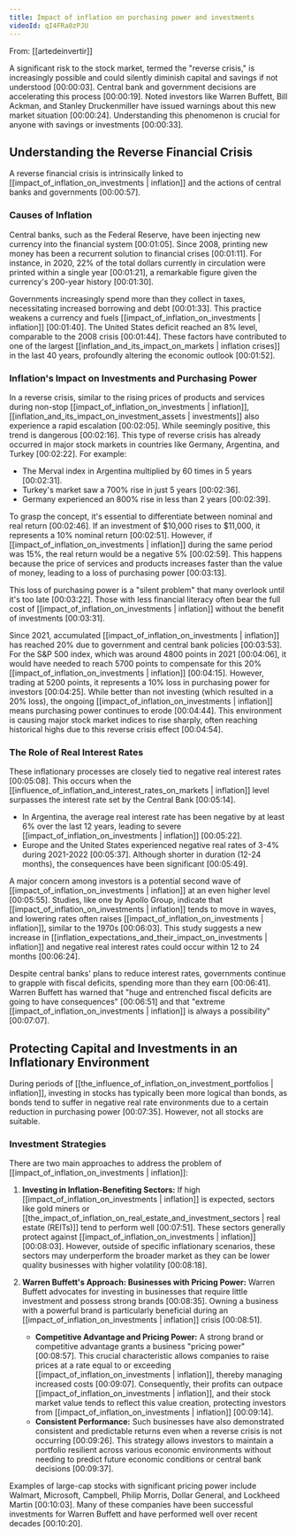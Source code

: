 ```yaml
---
title: Impact of inflation on purchasing power and investments
videoId: qI4FRa0zPJU
---
```


From: [[artedeinvertir]] <br/> 

A significant risk to the stock market, termed the "reverse crisis," is increasingly possible and could silently diminish capital and savings if not understood <a class="yt-timestamp" data-t="00:00:03">[00:00:03]</a>. Central bank and government decisions are accelerating this process <a class="yt-timestamp" data-t="00:00:19">[00:00:19]</a>. Noted investors like Warren Buffett, Bill Ackman, and Stanley Druckenmiller have issued warnings about this new market situation <a class="yt-timestamp" data-t="00:00:24">[00:00:24]</a>. Understanding this phenomenon is crucial for anyone with savings or investments <a class="yt-timestamp" data-t="00:00:33">[00:00:33]</a>.

## Understanding the Reverse Financial Crisis

A reverse financial crisis is intrinsically linked to [[impact_of_inflation_on_investments | inflation]] and the actions of central banks and governments <a class="yt-timestamp" data-t="00:00:57">[00:00:57]</a>.

### Causes of Inflation

Central banks, such as the Federal Reserve, have been injecting new currency into the financial system <a class="yt-timestamp" data-t="00:01:05">[00:01:05]</a>. Since 2008, printing new money has been a recurrent solution to financial crises <a class="yt-timestamp" data-t="00:01:11">[00:01:11]</a>. For instance, in 2020, 22% of the total dollars currently in circulation were printed within a single year <a class="yt-timestamp" data-t="00:01:21">[00:01:21]</a>, a remarkable figure given the currency's 200-year history <a class="yt-timestamp" data-t="00:01:30">[00:01:30]</a>.

Governments increasingly spend more than they collect in taxes, necessitating increased borrowing and debt <a class="yt-timestamp" data-t="00:01:33">[00:01:33]</a>. This practice weakens a currency and fuels [[impact_of_inflation_on_investments | inflation]] <a class="yt-timestamp" data-t="00:01:40">[00:01:40]</a>. The United States deficit reached an 8% level, comparable to the 2008 crisis <a class="yt-timestamp" data-t="00:01:44">[00:01:44]</a>. These factors have contributed to one of the largest [[inflation_and_its_impact_on_markets | inflation crises]] in the last 40 years, profoundly altering the economic outlook <a class="yt-timestamp" data-t="00:01:52">[00:01:52]</a>.

### Inflation's Impact on Investments and Purchasing Power

In a reverse crisis, similar to the rising prices of products and services during non-stop [[impact_of_inflation_on_investments | inflation]], [[inflation_and_its_impact_on_investment_assets | investments]] also experience a rapid escalation <a class="yt-timestamp" data-t="00:02:05">[00:02:05]</a>. While seemingly positive, this trend is dangerous <a class="yt-timestamp" data-t="00:02:16">[00:02:16]</a>. This type of reverse crisis has already occurred in major stock markets in countries like Germany, Argentina, and Turkey <a class="yt-timestamp" data-t="00:02:22">[00:02:22]</a>. For example:
*   The Merval index in Argentina multiplied by 60 times in 5 years <a class="yt-timestamp" data-t="00:02:31">[00:02:31]</a>.
*   Turkey's market saw a 700% rise in just 5 years <a class="yt-timestamp" data-t="00:02:36">[00:02:36]</a>.
*   Germany experienced an 800% rise in less than 2 years <a class="yt-timestamp" data-t="00:02:39">[00:02:39]</a>.

To grasp the concept, it's essential to differentiate between nominal and real return <a class="yt-timestamp" data-t="00:02:46">[00:02:46]</a>. If an investment of $10,000 rises to $11,000, it represents a 10% nominal return <a class="yt-timestamp" data-t="00:02:51">[00:02:51]</a>. However, if [[impact_of_inflation_on_investments | inflation]] during the same period was 15%, the real return would be a negative 5% <a class="yt-timestamp" data-t="00:02:59">[00:02:59]</a>. This happens because the price of services and products increases faster than the value of money, leading to a loss of purchasing power <a class="yt-timestamp" data-t="00:03:13">[00:03:13]</a>.

This loss of purchasing power is a "silent problem" that many overlook until it's too late <a class="yt-timestamp" data-t="00:03:22">[00:03:22]</a>. Those with less financial literacy often bear the full cost of [[impact_of_inflation_on_investments | inflation]] without the benefit of investments <a class="yt-timestamp" data-t="00:03:31">[00:03:31]</a>.

Since 2021, accumulated [[impact_of_inflation_on_investments | inflation]] has reached 20% due to government and central bank policies <a class="yt-timestamp" data-t="00:03:53">[00:03:53]</a>. For the S&P 500 index, which was around 4800 points in 2021 <a class="yt-timestamp" data-t="00:04:06">[00:04:06]</a>, it would have needed to reach 5700 points to compensate for this 20% [[impact_of_inflation_on_investments | inflation]] <a class="yt-timestamp" data-t="00:04:15">[00:04:15]</a>. However, trading at 5200 points, it represents a 10% loss in purchasing power for investors <a class="yt-timestamp" data-t="00:04:25">[00:04:25]</a>. While better than not investing (which resulted in a 20% loss), the ongoing [[impact_of_inflation_on_investments | inflation]] means purchasing power continues to erode <a class="yt-timestamp" data-t="00:04:44">[00:04:44]</a>. This environment is causing major stock market indices to rise sharply, often reaching historical highs due to this reverse crisis effect <a class="yt-timestamp" data-t="00:04:54">[00:04:54]</a>.

### The Role of Real Interest Rates

These inflationary processes are closely tied to negative real interest rates <a class="yt-timestamp" data-t="00:05:08">[00:05:08]</a>. This occurs when the [[influence_of_inflation_and_interest_rates_on_markets | inflation]] level surpasses the interest rate set by the Central Bank <a class="yt-timestamp" data-t="00:05:14">[00:05:14]</a>.
*   In Argentina, the average real interest rate has been negative by at least 6% over the last 12 years, leading to severe [[impact_of_inflation_on_investments | inflation]] <a class="yt-timestamp" data-t="00:05:22">[00:05:22]</a>.
*   Europe and the United States experienced negative real rates of 3-4% during 2021-2022 <a class="yt-timestamp" data-t="00:05:37">[00:05:37]</a>. Although shorter in duration (12-24 months), the consequences have been significant <a class="yt-timestamp" data-t="00:05:49">[00:05:49]</a>.

A major concern among investors is a potential second wave of [[impact_of_inflation_on_investments | inflation]] at an even higher level <a class="yt-timestamp" data-t="00:05:55">[00:05:55]</a>. Studies, like one by Apollo Group, indicate that [[impact_of_inflation_on_investments | inflation]] tends to move in waves, and lowering rates often raises [[impact_of_inflation_on_investments | inflation]], similar to the 1970s <a class="yt-timestamp" data-t="00:06:03">[00:06:03]</a>. This study suggests a new increase in [[inflation_expectations_and_their_impact_on_investments | inflation]] and negative real interest rates could occur within 12 to 24 months <a class="yt-timestamp" data-t="00:06:24">[00:06:24]</a>.

Despite central banks' plans to reduce interest rates, governments continue to grapple with fiscal deficits, spending more than they earn <a class="yt-timestamp" data-t="00:06:41">[00:06:41]</a>. Warren Buffett has warned that "huge and entrenched fiscal deficits are going to have consequences" <a class="yt-timestamp" data-t="00:06:51">[00:06:51]</a> and that "extreme [[impact_of_inflation_on_investments | inflation]] is always a possibility" <a class="yt-timestamp" data-t="00:07:07">[00:07:07]</a>.

## Protecting Capital and Investments in an Inflationary Environment

During periods of [[the_influence_of_inflation_on_investment_portfolios | inflation]], investing in stocks has typically been more logical than bonds, as bonds tend to suffer in negative real rate environments due to a certain reduction in purchasing power <a class="yt-timestamp" data-t="00:07:35">[00:07:35]</a>. However, not all stocks are suitable.

### Investment Strategies

There are two main approaches to address the problem of [[impact_of_inflation_on_investments | inflation]]:

1.  **Investing in Inflation-Benefiting Sectors:** If high [[impact_of_inflation_on_investments | inflation]] is expected, sectors like gold miners or [[the_impact_of_inflation_on_real_estate_and_investment_sectors | real estate (REITs)]] tend to perform well <a class="yt-timestamp" data-t="00:07:51">[00:07:51]</a>. These sectors generally protect against [[impact_of_inflation_on_investments | inflation]] <a class="yt-timestamp" data-t="00:08:03">[00:08:03]</a>. However, outside of specific inflationary scenarios, these sectors may underperform the broader market as they can be lower quality businesses with higher volatility <a class="yt-timestamp" data-t="00:08:18">[00:08:18]</a>.

2.  **Warren Buffett's Approach: Businesses with Pricing Power:** Warren Buffett advocates for investing in businesses that require little investment and possess strong brands <a class="yt-timestamp" data-t="00:08:35">[00:08:35]</a>. Owning a business with a powerful brand is particularly beneficial during an [[impact_of_inflation_on_investments | inflation]] crisis <a class="yt-timestamp" data-t="00:08:51">[00:08:51]</a>.
    *   **Competitive Advantage and Pricing Power:** A strong brand or competitive advantage grants a business "pricing power" <a class="yt-timestamp" data-t="00:08:57">[00:08:57]</a>. This crucial characteristic allows companies to raise prices at a rate equal to or exceeding [[impact_of_inflation_on_investments | inflation]], thereby managing increased costs <a class="yt-timestamp" data-t="00:09:07">[00:09:07]</a>. Consequently, their profits can outpace [[impact_of_inflation_on_investments | inflation]], and their stock market value tends to reflect this value creation, protecting investors from [[impact_of_inflation_on_investments | inflation]] <a class="yt-timestamp" data-t="00:09:14">[00:09:14]</a>.
    *   **Consistent Performance:** Such businesses have also demonstrated consistent and predictable returns even when a reverse crisis is not occurring <a class="yt-timestamp" data-t="00:09:26">[00:09:26]</a>. This strategy allows investors to maintain a portfolio resilient across various economic environments without needing to predict future economic conditions or central bank decisions <a class="yt-timestamp" data-t="00:09:37">[00:09:37]</a>.

Examples of large-cap stocks with significant pricing power include Walmart, Microsoft, Campbell, Philip Morris, Dollar General, and Lockheed Martin <a class="yt-timestamp" data-t="00:10:03">[00:10:03]</a>. Many of these companies have been successful investments for Warren Buffett and have performed well over recent decades <a class="yt-timestamp" data-t="00:10:20">[00:10:20]</a>.